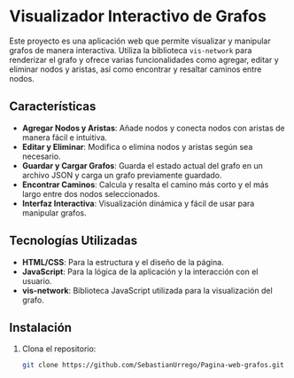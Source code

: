 # Visualizador Interactivo de Grafos

Este proyecto es una aplicación web que permite visualizar y manipular grafos de manera interactiva. Utiliza la biblioteca `vis-network` para renderizar el grafo y ofrece varias funcionalidades como agregar, editar y eliminar nodos y aristas, así como encontrar y resaltar caminos entre nodos.

## Características

- **Agregar Nodos y Aristas**: Añade nodos y conecta nodos con aristas de manera fácil e intuitiva.
- **Editar y Eliminar**: Modifica o elimina nodos y aristas según sea necesario.
- **Guardar y Cargar Grafos**: Guarda el estado actual del grafo en un archivo JSON y carga un grafo previamente guardado.
- **Encontrar Caminos**: Calcula y resalta el camino más corto y el más largo entre dos nodos seleccionados.
- **Interfaz Interactiva**: Visualización dinámica y fácil de usar para manipular grafos.

## Tecnologías Utilizadas

- **HTML/CSS**: Para la estructura y el diseño de la página.
- **JavaScript**: Para la lógica de la aplicación y la interacción con el usuario.
- **vis-network**: Biblioteca JavaScript utilizada para la visualización del grafo.

## Instalación

1. Clona el repositorio:
   ```bash
   git clone https://github.com/SebastianUrrego/Pagina-web-grafos.git


